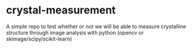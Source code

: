 # crystal-measurement
A simple repo to test whether or not we will be able to measure crystalline structure through image analysis with python (opencv or skimage/scipy/scikit-learn)
